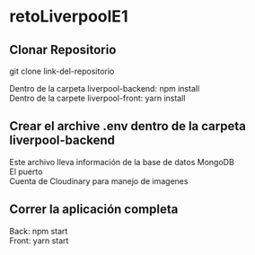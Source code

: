 # retoLiverpoolE1  
## Clonar Repositorio  
git clone link-del-repositorio

Dentro de la carpeta liverpool-backend: npm install  
Dentro de la carpete liverpool-front: yarn install 

## Crear el archive .env dentro de la carpeta liverpool-backend
Este archivo lleva información de la base de datos MongoDB   
El puerto  
Cuenta de Cloudinary para manejo de imagenes  

## Correr la aplicación completa  
Back: npm start  
Front: yarn start  
